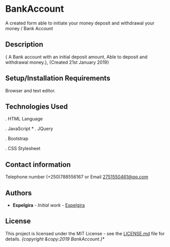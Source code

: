 # BankAccount
 A created form able to initiate your money deposit and withdrawal your money / Bank Account
 
## Description
  
  { A Bank account with an initial deposit amount, Able to deposit and withdrawal money.}, {Created 21st January 2019}

## Setup/Installation Requirements
  
  Browser and text editor.

## Technologies Used
  
 . HTML Language 

 . JavaScript * . JQuery

 . Bootstrap 
  
 . CSS Stylesheet

## Contact information

  Telephone number (+250)788556167 or Email 2751550461@qq.com
 
## Authors

* **EspeIgira** - *Initial work* - [EspeIgira](https://github.com/EspeIgira/)

## License

This project is licensed under the MIT License - see the [LICENSE.md](LICENSE.md) file for details.
*{copyright &copy:2019 BankAccount.}**

